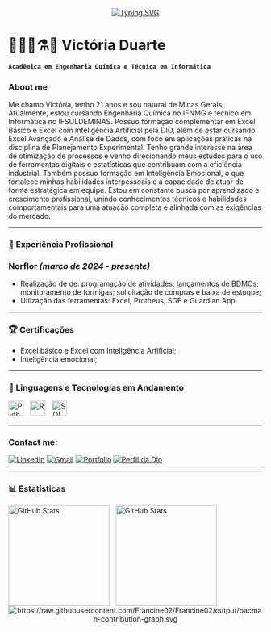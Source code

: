 <div align="center">
  <a href="https://git.io/typing-svg">
    <img src="https://readme-typing-svg.demolab.com?font=Fira+Code&weight=500&size=22&pause=1000&color=FF00F6&center=true&vCenter=true&random=false&width=524&lines=%E2%8A%B9+Welcome+to+my+profile!+%CB%99%E1%B5%95%CB%99+%E2%8A%B9+" alt="Typing SVG">
  </a>
</div>

# 👩🏻‍💻⚗️🔬 Victória Duarte

**`Acadêmica em Engenharia Química e Técnica em Informática`**

### About me

Me chamo Victória, tenho 21 anos e sou natural de Minas Gerais. Atualmente, estou cursando Engenharia Química no IFNMG e técnico em Informática no IFSULDEMINAS. Possuo formação complementar em Excel Básico e Excel com Inteligência Artificial pela DIO, além de estar cursando Excel Avançado e Análise de Dados, com foco em aplicações práticas na disciplina de Planejamento Experimental. Tenho grande interesse na área de otimização de processos e venho direcionando meus estudos para o uso de ferramentas digitais e estatísticas que contribuam com a eficiência industrial. Também possuo formação em Inteligência Emocional, o que fortalece minhas habilidades interpessoais e a capacidade de atuar de forma estratégica em equipe. Estou em constante busca por aprendizado e crescimento profissional, unindo conhecimentos técnicos e habilidades comportamentais para uma atuação completa e alinhada com as exigências do mercado.

---

### 💼 Experiência Profissional

### **Norflor** *(março de 2024 - presente)*  
- Realização de de: programação de atividades; lançamentos de BDMOs; monitoramento de formigas; solicitação de compras e baixa de estoque;
- Utlização das ferramentas: Excel, Protheus, SGF e Guardian App.

---

### 🏆 Certificações
- Excel básico e Excel com Inteligência Artificial;
- Inteligência emocional;

---

### 🤖 Linguagens e Tecnologias em Andamento

<img 
    align="left" 
    alt="Python" 
    title="Python"
    width="30px" 
    style="padding-right: 10px;" 
    src="https://cdn.jsdelivr.net/gh/devicons/devicon@latest/icons/python/python-original.svg" 
/>

<img 
    align="left" 
      alt="R" 
    title="R"
    width="30px" 
    style="padding-right: 10px;" 
    src="https://cdn.jsdelivr.net/gh/devicons/devicon@latest/icons/r/r-plain.svg" 
/>          

<img 
  align="left" 
  alt="SQL" 
  title="SQL"
  width="30px" 
  style="padding-right: 10px;" 
  src="https://cdn.jsdelivr.net/gh/devicons/devicon@latest/icons/azuresqldatabase/azuresqldatabase-original.svg" />
                    
<br/>
<br/>

---

### Contact me:
[![LinkedIn](https://img.shields.io/badge/LinkedIn-%230077B5.svg?style=for-the-badge&logo=linkedin&logoColor=white)](https://linkedin.com/in/victóriaduarte)  [![Gmail](https://img.shields.io/badge/Gmail-EB0C0C?style=for-the-badge&logo=Gmail&logoColor=white)](viflor.vd@gmail.com) [![Portfolio](https://img.shields.io/badge/Portfolio-E90A63?style=for-the-badge)](https://vickydwarty34.github.io/) [![Perfil da Dio](https://img.shields.io/badge/meu%20perfil%20da%20dio-be3455?style=for-the-badge)](https://www.dio.me/users/viflor_vd)

---

### 📊 Estatísticas

<p>
  <img 
    align="left" 
    alt="GitHub Stats" 
    height="200" 
    style="padding-right: 10px;" 
    src="https://github-readme-stats.vercel.app/api?username=vickydwarty34&show_icons=true&theme=tokyonight&include_all_commits=true&locale=pt-br" 
  />

<img 
      align="left" 
      alt="GitHub Stats" 
      height="200" 
      src="https://github-readme-stats.vercel.app/api/top-langs/?username=vickydwarty34&theme=tokyonight&layout=compact&custom_title=Tecnologias&langs_count=9" 
  />


<picture align="center">
  <source media="(prefers-color-scheme: dark)" srcset="https://raw.githubusercontent.com/Francine02/Francine02/output/pacman-contribution-graph-dark.svg">
  <source media="(prefers-color-scheme: light)" srcset="https://raw.githubusercontent.com/Francine02/Francine02/output/pacman-contribution-graph.svg">
  <img align="center" alt="https://raw.githubusercontent.com/Francine02/Francine02/output/pacman-contribution-graph.svg">
</picture>
